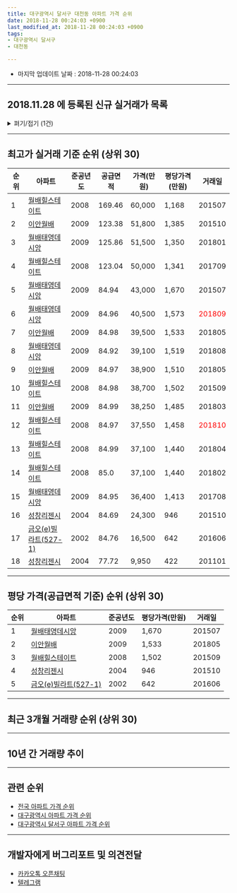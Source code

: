 ```yaml
---
title: 대구광역시 달서구 대천동 아파트 가격 순위
date: 2018-11-28 00:24:03 +0900
last_modified_at: 2018-11-28 00:24:03 +0900
tags:
- 대구광역시 달서구
- 대천동

---
```


* 마지막 업데이트 날짜 : 2018-11-28 00:24:03

---

## 2018.11.28 에 등록된 신규 실거래가 목록

<details>
<summary>펴기/접기 (1건)</summary>
<div markdown="1">

|아파트|준공년도|공급면적|가격(만원)|평당가격(만원)|거래일|
|---|---|---|---|---|---|
|[이안월배](https://search.naver.com/search.naver?query=%EB%8C%80%EA%B5%AC%EA%B4%91%EC%97%AD%EC%8B%9C+%EB%8B%AC%EC%84%9C%EA%B5%AC+%EB%8C%80%EC%B2%9C%EB%8F%99+%EC%9D%B4%EC%95%88%EC%9B%94%EB%B0%B0)|2009|84.97|38,300|1,487|<span style="color:red">201811</span>|


</div>
</details>

---

## 최고가 실거래 기준 순위 (상위 30)


|순위|아파트|준공년도|공급면적|가격(만원)|평당가격(만원)|거래일|
|---|---|---|---|---|---|---|
|1|[월배힐스테이트](https://search.naver.com/search.naver?query=%EB%8C%80%EA%B5%AC%EA%B4%91%EC%97%AD%EC%8B%9C+%EB%8B%AC%EC%84%9C%EA%B5%AC+%EB%8C%80%EC%B2%9C%EB%8F%99+%EC%9B%94%EB%B0%B0%ED%9E%90%EC%8A%A4%ED%85%8C%EC%9D%B4%ED%8A%B8)|2008|169.46|60,000|1,168|201507|
|2|[이안월배](https://search.naver.com/search.naver?query=%EB%8C%80%EA%B5%AC%EA%B4%91%EC%97%AD%EC%8B%9C+%EB%8B%AC%EC%84%9C%EA%B5%AC+%EB%8C%80%EC%B2%9C%EB%8F%99+%EC%9D%B4%EC%95%88%EC%9B%94%EB%B0%B0)|2009|123.38|51,800|1,385|201510|
|3|[월배태영데시앙](https://search.naver.com/search.naver?query=%EB%8C%80%EA%B5%AC%EA%B4%91%EC%97%AD%EC%8B%9C+%EB%8B%AC%EC%84%9C%EA%B5%AC+%EB%8C%80%EC%B2%9C%EB%8F%99+%EC%9B%94%EB%B0%B0%ED%83%9C%EC%98%81%EB%8D%B0%EC%8B%9C%EC%95%99)|2009|125.86|51,500|1,350|201801|
|4|[월배힐스테이트](https://search.naver.com/search.naver?query=%EB%8C%80%EA%B5%AC%EA%B4%91%EC%97%AD%EC%8B%9C+%EB%8B%AC%EC%84%9C%EA%B5%AC+%EB%8C%80%EC%B2%9C%EB%8F%99+%EC%9B%94%EB%B0%B0%ED%9E%90%EC%8A%A4%ED%85%8C%EC%9D%B4%ED%8A%B8)|2008|123.04|50,000|1,341|201709|
|5|[월배태영데시앙](https://search.naver.com/search.naver?query=%EB%8C%80%EA%B5%AC%EA%B4%91%EC%97%AD%EC%8B%9C+%EB%8B%AC%EC%84%9C%EA%B5%AC+%EB%8C%80%EC%B2%9C%EB%8F%99+%EC%9B%94%EB%B0%B0%ED%83%9C%EC%98%81%EB%8D%B0%EC%8B%9C%EC%95%99)|2009|84.94|43,000|1,670|201507|
|6|[월배태영데시앙](https://search.naver.com/search.naver?query=%EB%8C%80%EA%B5%AC%EA%B4%91%EC%97%AD%EC%8B%9C+%EB%8B%AC%EC%84%9C%EA%B5%AC+%EB%8C%80%EC%B2%9C%EB%8F%99+%EC%9B%94%EB%B0%B0%ED%83%9C%EC%98%81%EB%8D%B0%EC%8B%9C%EC%95%99)|2009|84.96|40,500|1,573|<span style="color:red">201809</span>|
|7|[이안월배](https://search.naver.com/search.naver?query=%EB%8C%80%EA%B5%AC%EA%B4%91%EC%97%AD%EC%8B%9C+%EB%8B%AC%EC%84%9C%EA%B5%AC+%EB%8C%80%EC%B2%9C%EB%8F%99+%EC%9D%B4%EC%95%88%EC%9B%94%EB%B0%B0)|2009|84.98|39,500|1,533|201805|
|8|[월배태영데시앙](https://search.naver.com/search.naver?query=%EB%8C%80%EA%B5%AC%EA%B4%91%EC%97%AD%EC%8B%9C+%EB%8B%AC%EC%84%9C%EA%B5%AC+%EB%8C%80%EC%B2%9C%EB%8F%99+%EC%9B%94%EB%B0%B0%ED%83%9C%EC%98%81%EB%8D%B0%EC%8B%9C%EC%95%99)|2009|84.92|39,100|1,519|201808|
|9|[이안월배](https://search.naver.com/search.naver?query=%EB%8C%80%EA%B5%AC%EA%B4%91%EC%97%AD%EC%8B%9C+%EB%8B%AC%EC%84%9C%EA%B5%AC+%EB%8C%80%EC%B2%9C%EB%8F%99+%EC%9D%B4%EC%95%88%EC%9B%94%EB%B0%B0)|2009|84.97|38,900|1,510|201805|
|10|[월배힐스테이트](https://search.naver.com/search.naver?query=%EB%8C%80%EA%B5%AC%EA%B4%91%EC%97%AD%EC%8B%9C+%EB%8B%AC%EC%84%9C%EA%B5%AC+%EB%8C%80%EC%B2%9C%EB%8F%99+%EC%9B%94%EB%B0%B0%ED%9E%90%EC%8A%A4%ED%85%8C%EC%9D%B4%ED%8A%B8)|2008|84.98|38,700|1,502|201509|
|11|[이안월배](https://search.naver.com/search.naver?query=%EB%8C%80%EA%B5%AC%EA%B4%91%EC%97%AD%EC%8B%9C+%EB%8B%AC%EC%84%9C%EA%B5%AC+%EB%8C%80%EC%B2%9C%EB%8F%99+%EC%9D%B4%EC%95%88%EC%9B%94%EB%B0%B0)|2009|84.99|38,250|1,485|201803|
|12|[월배힐스테이트](https://search.naver.com/search.naver?query=%EB%8C%80%EA%B5%AC%EA%B4%91%EC%97%AD%EC%8B%9C+%EB%8B%AC%EC%84%9C%EA%B5%AC+%EB%8C%80%EC%B2%9C%EB%8F%99+%EC%9B%94%EB%B0%B0%ED%9E%90%EC%8A%A4%ED%85%8C%EC%9D%B4%ED%8A%B8)|2008|84.97|37,550|1,458|<span style="color:red">201810</span>|
|13|[월배힐스테이트](https://search.naver.com/search.naver?query=%EB%8C%80%EA%B5%AC%EA%B4%91%EC%97%AD%EC%8B%9C+%EB%8B%AC%EC%84%9C%EA%B5%AC+%EB%8C%80%EC%B2%9C%EB%8F%99+%EC%9B%94%EB%B0%B0%ED%9E%90%EC%8A%A4%ED%85%8C%EC%9D%B4%ED%8A%B8)|2008|84.99|37,100|1,440|201804|
|14|[월배힐스테이트](https://search.naver.com/search.naver?query=%EB%8C%80%EA%B5%AC%EA%B4%91%EC%97%AD%EC%8B%9C+%EB%8B%AC%EC%84%9C%EA%B5%AC+%EB%8C%80%EC%B2%9C%EB%8F%99+%EC%9B%94%EB%B0%B0%ED%9E%90%EC%8A%A4%ED%85%8C%EC%9D%B4%ED%8A%B8)|2008|85.0|37,100|1,440|201802|
|15|[월배태영데시앙](https://search.naver.com/search.naver?query=%EB%8C%80%EA%B5%AC%EA%B4%91%EC%97%AD%EC%8B%9C+%EB%8B%AC%EC%84%9C%EA%B5%AC+%EB%8C%80%EC%B2%9C%EB%8F%99+%EC%9B%94%EB%B0%B0%ED%83%9C%EC%98%81%EB%8D%B0%EC%8B%9C%EC%95%99)|2009|84.95|36,400|1,413|201708|
|16|[성창리젠시](https://search.naver.com/search.naver?query=%EB%8C%80%EA%B5%AC%EA%B4%91%EC%97%AD%EC%8B%9C+%EB%8B%AC%EC%84%9C%EA%B5%AC+%EB%8C%80%EC%B2%9C%EB%8F%99+%EC%84%B1%EC%B0%BD%EB%A6%AC%EC%A0%A0%EC%8B%9C)|2004|84.69|24,300|946|201510|
|17|[금오(e)빌라트(527-1)](https://search.naver.com/search.naver?query=%EB%8C%80%EA%B5%AC%EA%B4%91%EC%97%AD%EC%8B%9C+%EB%8B%AC%EC%84%9C%EA%B5%AC+%EB%8C%80%EC%B2%9C%EB%8F%99+%EA%B8%88%EC%98%A4%28e%29%EB%B9%8C%EB%9D%BC%ED%8A%B8%28527-1%29)|2002|84.76|16,500|642|201606|
|18|[성창리젠시](https://search.naver.com/search.naver?query=%EB%8C%80%EA%B5%AC%EA%B4%91%EC%97%AD%EC%8B%9C+%EB%8B%AC%EC%84%9C%EA%B5%AC+%EB%8C%80%EC%B2%9C%EB%8F%99+%EC%84%B1%EC%B0%BD%EB%A6%AC%EC%A0%A0%EC%8B%9C)|2004|77.72|9,950|422|201101|


---

## 평당 가격(공급면적 기준) 순위 (상위 30)


|순위|아파트|준공년도|평당가격(만원)|거래일|
|---|---|---|---|---|
|1|[월배태영데시앙](https://search.naver.com/search.naver?query=%EB%8C%80%EA%B5%AC%EA%B4%91%EC%97%AD%EC%8B%9C+%EB%8B%AC%EC%84%9C%EA%B5%AC+%EB%8C%80%EC%B2%9C%EB%8F%99+%EC%9B%94%EB%B0%B0%ED%83%9C%EC%98%81%EB%8D%B0%EC%8B%9C%EC%95%99)|2009|1,670|201507|
|2|[이안월배](https://search.naver.com/search.naver?query=%EB%8C%80%EA%B5%AC%EA%B4%91%EC%97%AD%EC%8B%9C+%EB%8B%AC%EC%84%9C%EA%B5%AC+%EB%8C%80%EC%B2%9C%EB%8F%99+%EC%9D%B4%EC%95%88%EC%9B%94%EB%B0%B0)|2009|1,533|201805|
|3|[월배힐스테이트](https://search.naver.com/search.naver?query=%EB%8C%80%EA%B5%AC%EA%B4%91%EC%97%AD%EC%8B%9C+%EB%8B%AC%EC%84%9C%EA%B5%AC+%EB%8C%80%EC%B2%9C%EB%8F%99+%EC%9B%94%EB%B0%B0%ED%9E%90%EC%8A%A4%ED%85%8C%EC%9D%B4%ED%8A%B8)|2008|1,502|201509|
|4|[성창리젠시](https://search.naver.com/search.naver?query=%EB%8C%80%EA%B5%AC%EA%B4%91%EC%97%AD%EC%8B%9C+%EB%8B%AC%EC%84%9C%EA%B5%AC+%EB%8C%80%EC%B2%9C%EB%8F%99+%EC%84%B1%EC%B0%BD%EB%A6%AC%EC%A0%A0%EC%8B%9C)|2004|946|201510|
|5|[금오(e)빌라트(527-1)](https://search.naver.com/search.naver?query=%EB%8C%80%EA%B5%AC%EA%B4%91%EC%97%AD%EC%8B%9C+%EB%8B%AC%EC%84%9C%EA%B5%AC+%EB%8C%80%EC%B2%9C%EB%8F%99+%EA%B8%88%EC%98%A4%28e%29%EB%B9%8C%EB%9D%BC%ED%8A%B8%28527-1%29)|2002|642|201606|


---

## 최근 3개월 거래량 순위 (상위 30)


<div style="width:100%;">
    <canvas id="deal_count_ranking" height="250"></canvas>
</div>


<script>
new Chart(document.getElementById("deal_count_ranking"), {
    type: 'horizontalBar',
    data: {
        labels: ['월배힐스테이트', '월배태영데시앙', '이안월배', '성창리젠시'],
        datasets: [{
            label: '실거래 수',
            data: [11, 6, 3, 1],
            borderColor: "rgba(255, 0, 128, 1)",
            backgroundColor: "rgba(255, 0, 128, 0.5)",
            fill: false,
        }]
    },
    options: {
        responsive: true,
        title: {
            display: true,
            text: '최근 3개월 거래량 순위'
        },
        tooltips: {
            mode: 'index',
            intersect: false,
            callbacks: {
                title: function(tooltipItems, data) {
                    return "실거래 수:";
                },
                label: function(tooltipItem, data) {
                    return data.labels[tooltipItem.index] + ": " + tooltipItem.xLabel;
                }
            }
        },
        hover: {
            mode: 'nearest',
            intersect: true
        },
        scales: {
            xAxes: [{
                display: true,
                scaleLabel: {
                    display: true,
                    labelString: '실거래 수'
                },
                ticks: {
                    suggestedMin: 0,
                }
            }],
            yAxes: [{
                display: true,
                ticks: {
                    autoSkip: false,
                    callback: function(value, index, values) {
                        if (value.length > 15)
                            return value.substr(0, 13) + "...";
                        else
                            return value;
                    }
                },
                scaleLabel: {
                    display: false,
                }
            }]
        }
    }
});

</script>


---

## 10년 간 거래량 추이


<div style="width:100%;">
    <canvas id="deal_progress" height="250"></canvas>
</div>

<script>
new Chart(document.getElementById("deal_progress"), {
    type: 'line',
    data: {
        labels: ['200811','200812','200901','200902','200903','200904','200905','200906','200907','200908','200909','200910','200911','200912','201001','201002','201003','201004','201005','201006','201007','201008','201009','201010','201011','201012','201101','201102','201103','201104','201105','201106','201107','201108','201109','201110','201111','201112','201201','201202','201203','201204','201205','201206','201207','201208','201209','201210','201211','201212','201301','201302','201303','201304','201305','201306','201307','201308','201309','201310','201311','201312','201401','201402','201403','201404','201405','201406','201407','201408','201409','201410','201411','201412','201501','201502','201503','201504','201505','201506','201507','201508','201509','201510','201511','201512','201601','201602','201603','201604','201605','201606','201607','201608','201609','201610','201611','201612','201701','201702','201703','201704','201705','201706','201707','201708','201709','201710','201711','201712','201801','201802','201803','201804','201805','201806','201807','201808','201809','201810','201811'],
        datasets: [{
            label: '실거래 수',
            pointRadius: 1,
            data: [2, 5, 1, 0, 3, 2, 1, 43, 3, 17, 2, 0, 2, 21, 9, 14, 10, 13, 4, 3, 2, 2, 67, 31, 83, 69, 27, 44, 42, 35, 31, 30, 30, 32, 26, 28, 21, 14, 5, 4, 7, 13, 7, 6, 11, 4, 37, 45, 38, 22, 24, 32, 24, 42, 27, 19, 11, 19, 24, 28, 8, 13, 8, 11, 4, 8, 7, 8, 6, 17, 23, 24, 22, 14, 8, 16, 31, 11, 11, 17, 14, 8, 6, 6, 1, 3, 2, 2, 5, 2, 1, 3, 4, 12, 8, 12, 12, 5, 3, 10, 14, 7, 11, 23, 15, 18, 12, 6, 11, 8, 13, 8, 25, 5, 15, 8, 2, 9, 7, 12, 2],
            borderColor: "rgba(255, 201, 14, 1)",
            backgroundColor: "rgba(255, 201, 14, 0.5)",
            fill: true,
        }]
    },
    options: {
        responsive: true,
        title: {
            display: true,
            text: '10년간 거래량 추이'
        },
        tooltips: {
            mode: 'index',
            intersect: false,
        },
        hover: {
            mode: 'nearest',
            intersect: true
        },
        scales: {
            xAxes: [{
                display: true,
                scaleLabel: {
                    display: true,
                    labelString: '년/월'
                }
            }],
            yAxes: [{
                display: true,
                ticks: {
                    suggestedMin: 0,
                },
                scaleLabel: {
                    display: true,
                    labelString: '실거래 수'
                }
            }]
        }
    }
});

</script>


---

## 관련 순위

- [전국 아파트 가격 순위](https://inasie.github.io/apt-ranking/전국)
- [대구광역시 아파트 가격 순위](https://inasie.github.io/apt-ranking/대구광역시)
- [대구광역시 달서구 아파트 가격 순위](https://inasie.github.io/apt-ranking/대구광역시-달서구)


---

## 개발자에게 버그리포트 및 의견전달

- [카카오톡 오픈채팅](https://open.kakao.com/o/gLJUAP4)
- [텔레그램](https://t.me/inasie)

